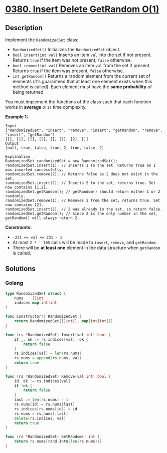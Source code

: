 # [0380. Insert Delete GetRandom O(1)](https://leetcode-cn.com/problems/insert-delete-getrandom-o1/)



## Description


Implement the `RandomizedSet` class:

- `RandomizedSet()` Initializes the `RandomizedSet` object.
- `bool insert(int val)` Inserts an item `val` into the set if not present. Returns `true` if the item was not present, `false` otherwise.
- `bool remove(int val)` Removes an item `val` from the set if present. Returns `true` if the item was present, `false` otherwise.
- `int getRandom()` Returns a random element from the current set of elements (it's guaranteed that at least one element exists when this method is called). Each element must have the **same probability** of being returned.

You must implement the functions of the class such that each function works in **average** `O(1)` time complexity.

 

**Example 1:**

```
Input
["RandomizedSet", "insert", "remove", "insert", "getRandom", "remove", "insert", "getRandom"]
[[], [1], [2], [2], [], [1], [2], []]
Output
[null, true, false, true, 2, true, false, 2]

Explanation
RandomizedSet randomizedSet = new RandomizedSet();
randomizedSet.insert(1); // Inserts 1 to the set. Returns true as 1 was inserted successfully.
randomizedSet.remove(2); // Returns false as 2 does not exist in the set.
randomizedSet.insert(2); // Inserts 2 to the set, returns true. Set now contains [1,2].
randomizedSet.getRandom(); // getRandom() should return either 1 or 2 randomly.
randomizedSet.remove(1); // Removes 1 from the set, returns true. Set now contains [2].
randomizedSet.insert(2); // 2 was already in the set, so return false.
randomizedSet.getRandom(); // Since 2 is the only number in the set, getRandom() will always return 2.
```

 

**Constraints:**

- `-231 <= val <= 231 - 1`
- At most `2 * ``105` calls will be made to `insert`, `remove`, and `getRandom`.
- There will be **at least one** element in the data structure when `getRandom` is called.







## Solutions

<!-- tabs:start -->

### **Golang**

```go
type RandomizedSet struct {
    nums    []int
    indices map[int]int
}

func Constructor() RandomizedSet {
    return RandomizedSet{[]int{}, map[int]int{}}
}

func (rs *RandomizedSet) Insert(val int) bool {
    if _, ok := rs.indices[val]; ok {
        return false
    }
    rs.indices[val] = len(rs.nums)
    rs.nums = append(rs.nums, val)
    return true
}

func (rs *RandomizedSet) Remove(val int) bool {
    id, ok := rs.indices[val]
    if !ok {
        return false
    }
    last := len(rs.nums) - 1
    rs.nums[id] = rs.nums[last]
    rs.indices[rs.nums[id]] = id
    rs.nums = rs.nums[:last]
    delete(rs.indices, val)
    return true
}

func (rs *RandomizedSet) GetRandom() int {
    return rs.nums[rand.Intn(len(rs.nums))]
}
```

<!-- tabs:end -->